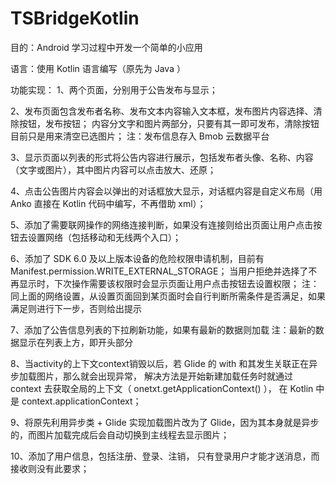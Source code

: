 # TSBridgeKotlin

目的：Android 学习过程中开发一个简单的小应用

语言：使用 Kotlin 语言编写（原先为 Java ）

功能实现：
1、两个页面，分别用于公告发布与显示；

2、发布页面包含发布者名称、发布文本内容输入文本框，发布图片内容选择、清除按钮，发布按钮；
内容分文字和图片两部分，只要有其一即可发布，清除按钮目前只是用来清空已选图片；
注：发布信息存入 Bmob 云数据平台

3、显示页面以列表的形式将公告内容进行展示，包括发布者头像、名称、内容（文字或图片），其中图片内容可以点击放大、还原；

4、点击公告图片内容会以弹出的对话框放大显示，对话框内容是自定义布局（用 Anko 直接在 Kotlin 代码中编写，不再借助 xml）；

5、添加了需要联网操作的网络连接判断，如果没有连接则给出页面让用户点击按钮去设置网络（包括移动和无线两个入口）；

6、添加了 SDK 6.0 及以上版本设备的危险权限申请机制，目前有 Manifest.permission.WRITE_EXTERNAL_STORAGE；
当用户拒绝并选择了不再显示时，下次操作需要该权限时会显示页面让用户点击按钮去设置权限；
注：同上面的网络设置，从设置页面回到某页面时会自行判断所需条件是否满足，如果满足则进行下一步，否则给出提示

7、添加了公告信息列表的下拉刷新功能，如果有最新的数据则加载
注：最新的数据显示在列表上方，即开头部分

8、当activity的上下文context销毁以后，若 Glide 的 with 和其发生关联正在异步加载图片，那么就会出现异常，
解决方法是开始新建加载任务时就通过 context 去获取全局的上下文（ onetxt.getApplicationContext() ），
在 Kotlin 中是 context.applicationContext；

9、将原先利用异步类 + Glide 实现加载图片改为了 Glide，因为其本身就是异步的，而图片加载完成后会自动切换到主线程去显示图片；

10、添加了用户信息，包括注册、登录、注销，
只有登录用户才能才送消息，而接收则没有此要求；